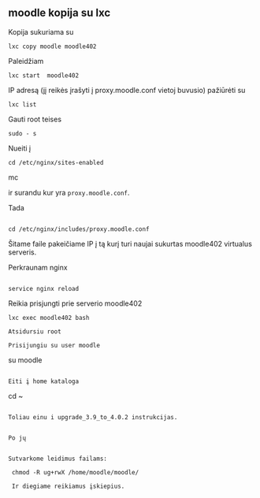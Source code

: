 
## moodle kopija su lxc

Kopija sukuriama su 

```
lxc copy moodle moodle402
```

Paleidžiam

```
lxc start  moodle402

```

IP adresą (jį reikės įrašyti į proxy.moodle.conf vietoj buvusio) pažiūrėti su

```
lxc list  

```

Gauti root teises 

```
sudo - s 

```

Nueiti į

```
cd /etc/nginx/sites-enabled

```
mc

ir surandu kur yra `proxy.moodle.conf`.

Tada

```

cd /etc/nginx/includes/proxy.moodle.conf

```

Šitame faile pakeičiame IP į tą kurį turi naujai sukurtas moodle402 virtualus serveris.

Perkraunam nginx

```

service nginx reload 

```

Reikia prisjungti prie serverio moodle402


```
lxc exec moodle402 bash

```

```
Atsidursiu root

Prisijungiu su user moodle

```
su moodle

```

Eiti į home kataloga

```
cd ~

```

Toliau einu i upgrade_3.9_to_4.0.2 instrukcijas.


Po jų 


Sutvarkome leidimus failams:

 chmod -R ug+rwX /home/moodle/moodle/

 Ir diegiame reikiamus įskiepius.







